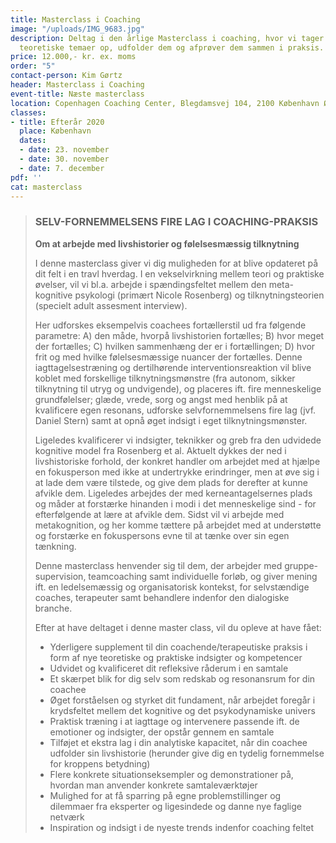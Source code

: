 ```yaml
---
title: Masterclass i Coaching
image: "/uploads/IMG_9683.jpg"
description: Deltag i den årlige Masterclass i coaching, hvor vi tager forskellige
  teoretiske temaer op, udfolder dem og afprøver dem sammen i praksis.
price: 12.000,- kr. ex. moms
order: "5"
contact-person: Kim Gørtz
header: Masterclass i Coaching
event-title: Næste masterclass
location: Copenhagen Coaching Center, Blegdamsvej 104, 2100 København Ø.
classes:
- title: Efterår 2020
  place: København
  dates:
  - date: 23. november
  - date: 30. november
  - date: 7. december
pdf: ''
cat: masterclass
---
```

> ### SELV-FORNEMMELSENS FIRE LAG I COACHING-PRAKSIS
>
> **Om at arbejde med livshistorier og følelsesmæssig tilknytning**
>
> I denne masterclass giver vi dig muligheden for at blive opdateret på dit felt i en travl hverdag. I en vekselvirkning mellem teori og praktiske øvelser, vil vi bl.a. arbejde i spændingsfeltet mellem den meta-kognitive psykologi (primært Nicole Rosenberg) og tilknytningsteorien (specielt adult assesment interview).
>
> Her udforskes eksempelvis coachees fortællerstil ud fra følgende parametre: A) den måde, hvorpå livshistorien fortælles; B) hvor meget der fortælles; C) hvilken sammenhæng der er i fortællingen; D) hvor frit og med hvilke følelsesmæssige nuancer der fortælles. Denne iagttagelsestræning og dertilhørende interventionsreaktion vil blive koblet med forskellige tilknytningsmønstre (fra autonom, sikker tilknytning til utryg og undvigende), og placeres ift. fire menneskelige grundfølelser; glæde, vrede, sorg og angst med henblik på at kvalificere egen resonans, udforske selvfornemmelsens fire lag (jvf. Daniel Stern) samt at opnå øget indsigt i eget tilknytningsmønster.
>
> Ligeledes kvalificerer vi indsigter, teknikker og greb fra den udvidede kognitive model fra Rosenberg et al. Aktuelt dykkes der ned i livshistoriske forhold, der konkret handler om arbejdet med at hjælpe en fokusperson med ikke at undertrykke erindringer, men at øve sig i at lade dem være tilstede, og give dem plads for derefter at kunne afvikle dem. Ligeledes arbejdes der med kerneantagelsernes plads og måder at forstærke hinanden i modi i det menneskelige sind - for efterfølgende at lære at afvikle dem. Sidst vil vi arbejde med metakognition, og her komme tættere på arbejdet med at understøtte og forstærke en fokuspersons evne til at tænke over sin egen tænkning.
>
> Denne masterclass henvender sig til dem, der arbejder med gruppe-supervision, teamcoaching samt individuelle forløb, og giver mening ift. en ledelsemæssig og organisatorisk kontekst, for selvstændige coaches, terapeuter samt behandlere indenfor den dialogiske branche.
>
> Efter at have deltaget i denne master class, vil du opleve at have fået:
>
> * Yderligere supplement til din coachende/terapeutiske praksis i form af nye teoretiske og praktiske indsigter og kompetencer
> * Udvidet og kvalificeret dit refleksive råderum i en samtale
> * Et skærpet blik for dig selv som redskab og resonansrum for din coachee
> * Øget forståelsen og styrket dit fundament, når arbejdet foregår i krydsfeltet mellem det kognitive og det psykodynamiske univers
> * Praktisk træning i at iagttage og intervenere passende ift. de emotioner og indsigter, der opstår gennem en samtale
> * Tilføjet et ekstra lag i din analytiske kapacitet, når din coachee udfolder sin livshistorie (herunder give dig en tydelig fornemmelse for kroppens betydning)
> * Flere konkrete situationseksempler og demonstrationer på, hvordan man anvender konkrete samtaleværktøjer
> * Mulighed for at få sparring på egne problemstillinger og dilemmaer fra eksperter og ligesindede og danne nye faglige netværk
> * Inspiration og indsigt i de nyeste trends indenfor coaching feltet
